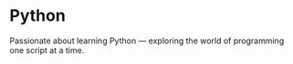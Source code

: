 # Python
Passionate about learning Python — exploring the world of programming one script at a time.
